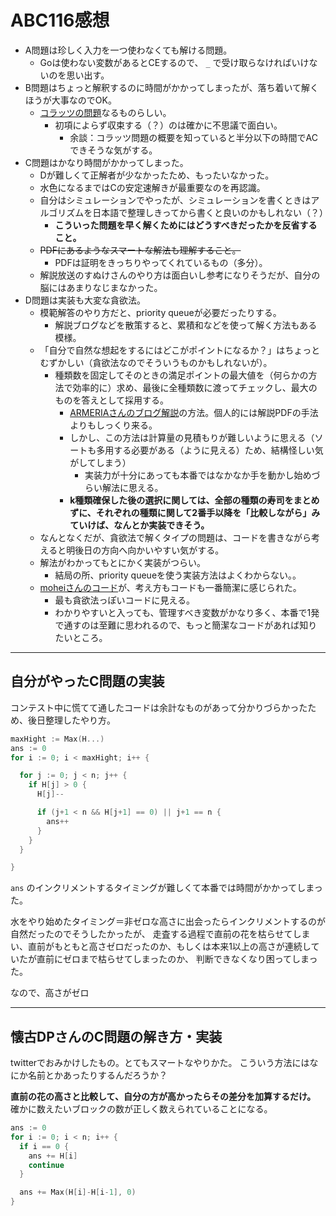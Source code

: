 # ABC116感想

- A問題は珍しく入力を一つ使わなくても解ける問題。
  - Goは使わない変数があるとCEするので、 `_` で受け取らなければいけないのを思い出す。
- B問題はちょっと解釈するのに時間がかかってしまったが、落ち着いて解くほうが大事なのでOK。
  - [コラッツの問題](https://ja.wikipedia.org/wiki/%E3%82%B3%E3%83%A9%E3%83%83%E3%83%84%E3%81%AE%E5%95%8F%E9%A1%8C)なるものらしい。
    - 初項によらず収束する（？）のは確かに不思議で面白い。
      - 余談：コラッツ問題の概要を知っていると半分以下の時間でACできそうな気がする。
- C問題はかなり時間がかかってしまった。
  - Dが難しくて正解者が少なかったため、もったいなかった。
  - 水色になるまではCの安定速解きが最重要なのを再認識。
  - 自分はシミュレーションでやったが、シミュレーションを書くときはアルゴリズムを日本語で整理しきってから書くと良いのかもしれない（？）
    - **こういった問題を早く解くためにはどうすべきだったかを反省すること。**
  - ~~PDFにあるようなスマートな解法も理解すること。~~
    - PDFは証明をきっちりやってくれているもの（多分）。
  - 解説放送のすぬけさんのやり方は面白いし参考になりそうだが、自分の脳にはあまりなじまなかった。
- D問題は実装も大変な貪欲法。
  - 模範解答のやり方だと、priority queueが必要だったりする。
    - 解説ブログなどを散策すると、累積和などを使って解く方法もある模様。
  - 「自分で自然な想起をするにはどこがポイントになるか？」はちょっとむずかしい（貪欲法なのでそういうものかもしれないが）。
    - 種類数を固定してそのときの満足ポイントの最大値を（何らかの方法で効率的に）求め、最後に全種類数に渡ってチェックし、最大のものを答えとして採用する。
      - [ARMERIAさんのブログ解説](https://betrue12.hateblo.jp/entry/2019/01/24/210857)の方法。個人的には解説PDFの手法よりもしっくり来る。
      - しかし、この方法は計算量の見積もりが難しいように思える（ソートも多用する必要がある（ように見える）ため、結構怪しい気がしてしまう）
        - 実装力が十分にあっても本番ではなかなか手を動かし始めづらい解法に思える。
      - **k種類確保した後の選択に関しては、全部の種類の寿司をまとめずに、それぞれの種類に関して2番手以降を「比較しながら」みていけば、なんとか実装できそう。**
  - なんとなくだが、貪欲法で解くタイプの問題は、コードを書きながら考えると明後日の方向へ向かいやすい気がする。
  - 解法がわかってもとにかく実装がつらい。
    - 結局の所、priority queueを使う実装方法はよくわからない。。
  - [moheiさんのコード](https://atcoder.jp/contests/abc116/submissions/4068133)が、考え方もコードも一番簡潔に感じられた。
    - 最も貪欲法っぽいコードに見える。
    - わかりやすいと入っても、管理すべき変数がかなり多く、本番で1発で通すのは至難に思われるので、もっと簡潔なコードがあれば知りたいところ。

---

## 自分がやったC問題の実装

コンテスト中に慌てて通したコードは余計なものがあって分かりづらかったため、後日整理したやり方。

```go
maxHight := Max(H...)
ans := 0
for i := 0; i < maxHight; i++ {

  for j := 0; j < n; j++ {
    if H[j] > 0 {
      H[j]--

      if (j+1 < n && H[j+1] == 0) || j+1 == n {
        ans++
      }
    }
  }

}
```

`ans` のインクリメントするタイミングが難しくて本番では時間がかかってしまった。

水をやり始めたタイミング＝非ゼロな高さに出会ったらインクリメントするのが自然だったのでそうしたかったが、
走査する過程で直前の花を枯らせてしまい、直前がもともと高さゼロだったのか、もしくは本来1以上の高さが連続していたが直前にゼロまで枯らせてしまったのか、
判断できなくなり困ってしまった。

なので、高さがゼロ

---

## 懐古DPさんのC問題の解き方・実装

twitterでおみかけしたもの。とてもスマートなやりかた。
こういう方法にはなにか名前とかあったりするんだろうか？

**直前の花の高さと比較して、自分の方が高かったらその差分を加算するだけ。**
確かに数えたいブロックの数が正しく数えられていることになる。

```go
ans := 0
for i := 0; i < n; i++ {
  if i == 0 {
    ans += H[i]
    continue
  }

  ans += Max(H[i]-H[i-1], 0)
}
```

